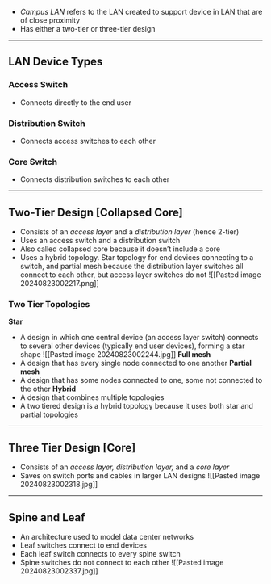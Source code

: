 - _Campus LAN_ refers to the LAN created to support device in LAN that are of close proximity
- Has either a two-tier or three-tier design
---
## LAN Device Types
### Access Switch
- Connects directly to the end user
### Distribution Switch
- Connects access switches to each other
### Core Switch
- Connects distribution switches to each other
---
## Two-Tier Design [Collapsed Core]
- Consists of an _access layer_ and a _distribution layer_ (hence 2-tier)
- Uses an access switch and a distribution switch
- Also called collapsed core because it doesn’t include a core
- Uses a hybrid topology. Star topology for end devices connecting to a switch, and partial mesh because the distribution layer switches all connect to each other, but access layer switches do not
![[Pasted image 20240823002217.png]]
### Two Tier Topologies
**Star**
- A design in which one central device (an access layer switch) connects to several other devices (typically end user devices), forming a star shape
![[Pasted image 20240823002244.jpg]]
**Full mesh**
- A design that has every single node connected to one another
**Partial mesh**
- A design that has some nodes connected to one, some not connected to the other
**Hybrid**
- A design that combines multiple topologies
- A two tiered design is a hybrid topology because it uses both star and partial topologies
---
## Three Tier Design [Core]
- Consists of an _access layer,_ _distribution layer,_ and a _core layer_
- Saves on switch ports and cables in larger LAN designs
![[Pasted image 20240823002318.jpg]]
---
## Spine and Leaf
- An architecture used to model data center networks
- Leaf switches connect to end devices
- Each leaf switch connects to every spine switch
- Spine switches do not connect to each other
![[Pasted image 20240823002337.jpg]]
